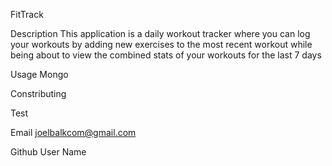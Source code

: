 FitTrack

Description
This application is a daily workout tracker where you can log your workouts by adding new exercises to the most recent workout while being about to view the combined stats of your workouts for the last 7 days



Usage
Mongo

Constributing

Test





Email
joelbalkcom@gmail.com

Github User Name